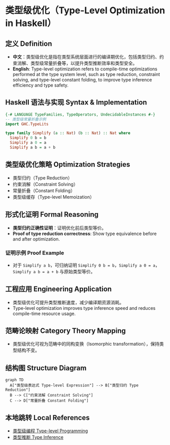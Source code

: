 # 类型级优化（Type-Level Optimization in Haskell）

## 定义 Definition

- **中文**：类型级优化是指在类型系统层面进行的编译期优化，包括类型归约、约束消解、类型级常量折叠等，以提升类型推断效率和类型安全。
- **English**: Type-level optimization refers to compile-time optimizations performed at the type system level, such as type reduction, constraint solving, and type-level constant folding, to improve type inference efficiency and type safety.

## Haskell 语法与实现 Syntax & Implementation

```haskell
{-# LANGUAGE TypeFamilies, TypeOperators, UndecidableInstances #-}
-- 类型级常量折叠示例
import GHC.TypeLits

type family Simplify (a :: Nat) (b :: Nat) :: Nat where
  Simplify 0 b = b
  Simplify a 0 = a
  Simplify a b = a + b
```

## 类型级优化策略 Optimization Strategies

- 类型归约（Type Reduction）
- 约束消解（Constraint Solving）
- 常量折叠（Constant Folding）
- 类型级缓存（Type-level Memoization）

## 形式化证明 Formal Reasoning

- **类型归约正确性证明**：证明优化前后类型等价。
- **Proof of type reduction correctness**: Show type equivalence before and after optimization.

### 证明示例 Proof Example

- 对于 `Simplify a b`，可归纳证明 `Simplify 0 b = b`，`Simplify a 0 = a`，`Simplify a b = a + b` 与原始类型等价。

## 工程应用 Engineering Application

- 类型级优化可提升类型推断速度，减少编译期资源消耗。
- Type-level optimization improves type inference speed and reduces compile-time resource usage.

## 范畴论映射 Category Theory Mapping

- 类型级优化可视为范畴中的同构变换（Isomorphic transformation），保持类型结构不变。

## 结构图 Structure Diagram

```mermaid
graph TD
  A["类型级表达式 Type-level Expression"] --> B["类型归约 Type Reduction"]
  B --> C["约束消解 Constraint Solving"]
  C --> D["常量折叠 Constant Folding"]
```

## 本地跳转 Local References

- [类型级编程 Type-level Programming](../12-Type-Level-Programming/01-Type-Level-Programming-in-Haskell.md)
- [类型推断 Type Inference](../06-Type-Inference-and-Polymorphism/01-Type-Inference-and-Polymorphism-in-Haskell.md)
